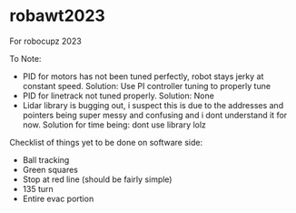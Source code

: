 # robawt2023

For robocupz 2023

To Note:
- PID for motors has not been tuned perfectly, robot stays jerky at constant speed. Solution: Use PI controller tuning to properly tune
- PID for linetrack not tuned properly. Solution: None
- Lidar library is bugging out, i suspect this is due to the addresses and pointers being super messy and confusing and i dont understand it for now. Solution for time being: dont use library lolz

Checklist of things yet to be done on software side:
- Ball tracking
- Green squares
- Stop at red line (should be fairly simple)
- 135 turn
- Entire evac portion
